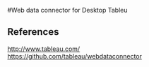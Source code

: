 #Web data connector for Desktop Tableu

References
---------------
http://www.tableau.com/  
https://github.com/tableau/webdataconnector  
